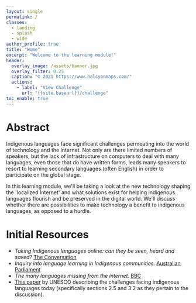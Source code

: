 ```yaml
---
layout: single
permalink: /
classes:
  - landing
  - splash
  - wide
author_profile: true
title: "Home"
excerpt: "Welcome to the learning module!"
header:
  overlay_image: /assets/banner.jpg
  overlay_filter: 0.25
  caption: "© 2021 https://www.halcyonmaps.com/"
  actions:
    - label: "View Challenge"
      url: "{{site.baseurl}}/challenge"
toc_enable: true
---
```


# Abstract
Indigenous languages face significant challenges permeating into the world of technology and the Internet. Not only are there limited numbers of speakers, but the lack of infrastructure on computers to deal with many languages, even those that do have written forms, leads many speakers to resort to learning secondary languages (often English) in order to participate on the global stage.

In this learning module, we'll be taking a look at the new technology shaping the 'localized Internet' and what solutions exist for helping indigenous languages flourish and be preserved in the digital world. We'll discuss whether there are possibilities to make technology a benefit to indigenous languages, as opposed to a hurdle.

# Initial Resources
 - *Taking Indigenous languages online: can they be seen, heard and saved?* [The Conversation](https://theconversation.com/taking-indigenous-languages-online-can-they-be-seen-heard-and-saved-64735)
 - *Inquiry into language learning in Indigenous communities.* [Australian Parliament](https://www.aph.gov.au/Parliamentary_Business/Committees/House_of_Representatives_Committees?url=/atsia/languages2/report/index.htm)
 - *The many languages missing from the internet.* [BBC](https://www.bbc.com/future/article/20200414-the-many-lanuages-still-missing-from-the-internet)
 - [This paper](https://unesdoc.unesco.org/ark:/48223/pf0000149786_eng) by UNESCO describing the challenges facing indigenous languages today (specifically sections 2.5 and 3.2 as they pertain to the discussion).
